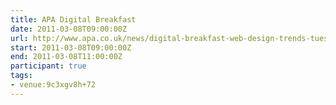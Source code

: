 ```yaml
---
title: APA Digital Breakfast
date: 2011-03-08T09:00:00Z
url: http://www.apa.co.uk/news/digital-breakfast-web-design-trends-tues-08-march
start: 2011-03-08T09:00:00Z
end: 2011-03-08T11:00:00Z
participant: true
tags:
- venue:9c3xgv8h+72
---
```

